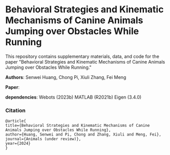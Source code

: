 # Behavioral Strategies and Kinematic Mechanisms of Canine Animals Jumping over Obstacles While Running #
This repository contains supplementary materials, data, and code for the paper "Behavioral Strategies and Kinematic Mechanisms of Canine Animals Jumping over Obstacles While Running."

**Authors**: Senwei Huang, Chong Pi, Xiuli Zhang, Fei Meng

**Paper**: 

**dependencies**:
Webots (2023b)
MATLAB (R2021b)
Eigen (3.4.0)

### Citation
```
@article{
title={Behavioral Strategies and Kinematic Mechanisms of Canine Animals Jumping over Obstacles While Running},
author={Huang, Senwei and Pi, Chong and Zhang, Xiuli and Meng, Fei},
journal={Animals (under review)},
year={2024}
}
```
